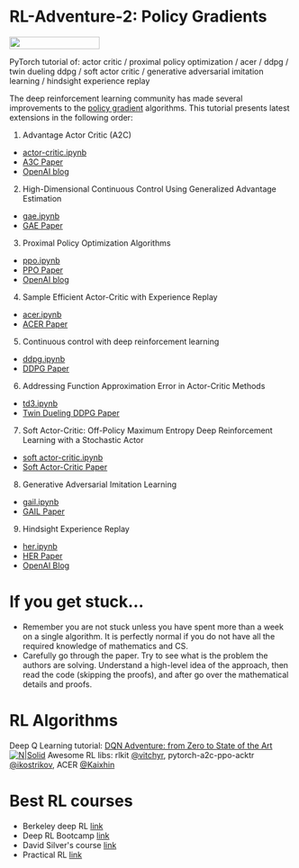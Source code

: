 # RL-Adventure-2: Policy Gradients

<img width="160px" height="22px" href="https://github.com/pytorch/pytorch" src="https://pp.userapi.com/c847120/v847120960/82b4/xGBK9pXAkw8.jpg">


PyTorch tutorial of: actor critic / proximal policy optimization / acer / ddpg / twin dueling ddpg / soft actor critic / generative adversarial imitation learning / hindsight experience replay

The deep reinforcement learning community has made several improvements to the [policy gradient](http://rll.berkeley.edu/deeprlcourse/f17docs/lecture_4_policy_gradient.pdf) algorithms. This tutorial presents latest extensions in the following order: 

1. Advantage Actor Critic (A2C)
 - [actor-critic.ipynb](https://github.com/higgsfield/RL-Adventure-2/blob/master/1.actor-critic.ipynb)
 - [A3C Paper](https://arxiv.org/pdf/1602.01783.pdf) 
 - [OpenAI blog](https://blog.openai.com/baselines-acktr-a2c/#a2canda3c)
  2. High-Dimensional Continuous Control Using Generalized Advantage Estimation
  - [gae.ipynb](https://github.com/higgsfield/RL-Adventure-2/blob/master/2.gae.ipynb)
  - [GAE Paper](https://arxiv.org/abs/1506.02438)
  3.  Proximal Policy Optimization Algorithms 
  - [ppo.ipynb](https://github.com/higgsfield/RL-Adventure-2/blob/master/3.ppo.ipynb)
  - [PPO Paper](https://arxiv.org/abs/1707.06347)
  - [OpenAI blog](https://blog.openai.com/openai-baselines-ppo/)
  4.  Sample Efficient Actor-Critic with Experience Replay 
  - [acer.ipynb](https://github.com/higgsfield/RL-Adventure-2/blob/master/4.acer.ipynb)
  - [ACER Paper](https://arxiv.org/abs/1611.01224)
  5.  Continuous control with deep reinforcement learning
  - [ddpg.ipynb](https://github.com/higgsfield/RL-Adventure-2/blob/master/5.ddpg.ipynb)
  - [DDPG Paper](https://arxiv.org/abs/1509.02971)
  6. Addressing Function Approximation Error in Actor-Critic Methods
  - [td3.ipynb](https://github.com/higgsfield/RL-Adventure-2/blob/master/6.td3.ipynb)
  - [Twin Dueling DDPG Paper](https://arxiv.org/abs/1802.09477)
  7. Soft Actor-Critic: Off-Policy Maximum Entropy Deep Reinforcement Learning with a Stochastic Actor 
  - [soft actor-critic.ipynb](https://github.com/higgsfield/RL-Adventure-2/blob/master/7.soft%20actor-critic.ipynb)
  - [Soft Actor-Critic Paper](https://arxiv.org/abs/1801.01290)
  8.  Generative Adversarial Imitation Learning 
  - [gail.ipynb](https://github.com/higgsfield/RL-Adventure-2/blob/master/8.gail.ipynb)
  - [GAIL Paper](https://arxiv.org/abs/1606.03476)
  9.  Hindsight Experience Replay
  - [her.ipynb](https://github.com/higgsfield/RL-Adventure-2/blob/master/9.her.ipynb)
  - [HER Paper](https://arxiv.org/abs/1707.01495)
  - [OpenAI Blog](https://blog.openai.com/ingredients-for-robotics-research/#understandingher)

# If you get stuck… 
- Remember you are not stuck unless you have spent more than a week on a single algorithm. It is perfectly normal if you do not have all the required knowledge of mathematics and CS.
- Carefully go through the paper. Try to see what is the problem the authors are solving. Understand a high-level idea of the approach, then read the code (skipping the proofs), and after go over the mathematical details and proofs.

# RL Algorithms
Deep Q Learning tutorial: [DQN Adventure: from Zero to State of the Art](https://github.com/higgsfield/RL-Adventure)
[![N|Solid](https://planspace.org/20170830-berkeley_deep_rl_bootcamp/img/annotated.jpg)]()
Awesome RL libs: rlkit [@vitchyr](https://github.com/vitchyr), pytorch-a2c-ppo-acktr [@ikostrikov](https://github.com/ikostrikov),
ACER [@Kaixhin](https://github.com/Kaixhin)

# Best RL courses
- Berkeley deep RL [link](http://rll.berkeley.edu/deeprlcourse/)
- Deep RL Bootcamp [link](https://sites.google.com/view/deep-rl-bootcamp/lectures)
- David Silver's course [link](http://www0.cs.ucl.ac.uk/staff/d.silver/web/Teaching.html)
- Practical RL [link](https://github.com/yandexdataschool/Practical_RL)
